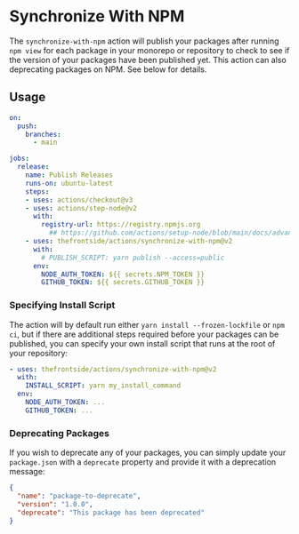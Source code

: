 # Synchronize With NPM

The `synchronize-with-npm` action will publish your packages after running `npm view` for each package in your monorepo or repository to check to see if the version of your packages have been published yet. This action can also deprecating packages on NPM. See below for details.

## Usage

```yaml
on:
  push:
    branches:
      - main

jobs:
  release:
    name: Publish Releases
    runs-on: ubuntu-latest
    steps:
    - uses: actions/checkout@v3
    - uses: actions/step-node@v2
      with:
        registry-url: https://registry.npmjs.org
          ## https://github.com/actions/setup-node/blob/main/docs/advanced-usage.md#publish-to-npmjs-and-gpr-with-npm
    - uses: thefrontside/actions/synchronize-with-npm@v2
      with:
        # PUBLISH_SCRIPT: yarn publish --access=public
      env:
        NODE_AUTH_TOKEN: ${{ secrets.NPM_TOKEN }}
        GITHUB_TOKEN: ${{ secrets.GITHUB_TOKEN }}
```

### Specifying Install Script

The action will by default run either `yarn install --frozen-lockfile` or `npm ci`, but if there are additional steps required before your packages can be published, you can specify your own install script that runs at the root of your repository:

```yaml
- uses: thefrontside/actions/synchronize-with-npm@v2
  with:
    INSTALL_SCRIPT: yarn my_install_command
  env:
    NODE_AUTH_TOKEN: ...
    GITHUB_TOKEN: ...
```

### Deprecating Packages

If you wish to deprecate any of your packages, you can simply update your `package.json` with a `deprecate` property and provide it with a deprecation message:

```json
{
  "name": "package-to-deprecate",
  "version": "1.0.0",
  "deprecate": "This package has been deprecated"
}
```
